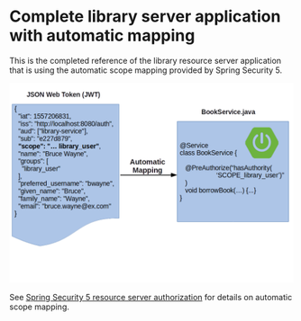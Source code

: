 # Complete library server application with automatic mapping

This is the completed reference of the library resource server application that is using
the automatic scope mapping provided by Spring Security 5.

![Automatic role mapping](../../docs/images/automatic_role_mapping.png)

See [Spring Security 5 resource server authorization](https://docs.spring.io/spring-security/site/docs/current/reference/htmlsingle/#oauth2resourceserver-authorization) 
for details on automatic scope mapping.

